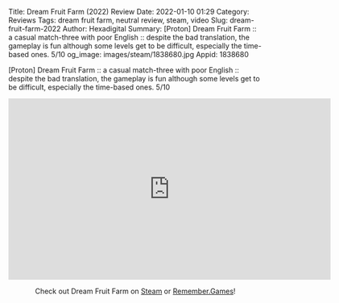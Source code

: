 Title: Dream Fruit Farm (2022) Review
Date: 2022-01-10 01:29
Category: Reviews
Tags: dream fruit farm, neutral review, steam, video
Slug: dream-fruit-farm-2022
Author: Hexadigital
Summary: [Proton] Dream Fruit Farm :: a casual match-three with poor English :: despite the bad translation, the gameplay is fun although some levels get to be difficult, especially the time-based ones. 5/10
og_image: images/steam/1838680.jpg
Appid: 1838680

[Proton] Dream Fruit Farm :: a casual match-three with poor English :: despite the bad translation, the gameplay is fun although some levels get to be difficult, especially the time-based ones. 5/10

<center><iframe src="https://www.youtube.com/embed/PP4i8N3tqoc?feature=oembed" allow="accelerometer; autoplay; encrypted-media; gyroscope; picture-in-picture" width="640" height="360" frameborder="0"></iframe>

Check out Dream Fruit Farm on [Steam](https://store.steampowered.com/app/1838680/?curator_clanid=34633900) or [Remember.Games](https://remember.games/game/1988/)!</center>